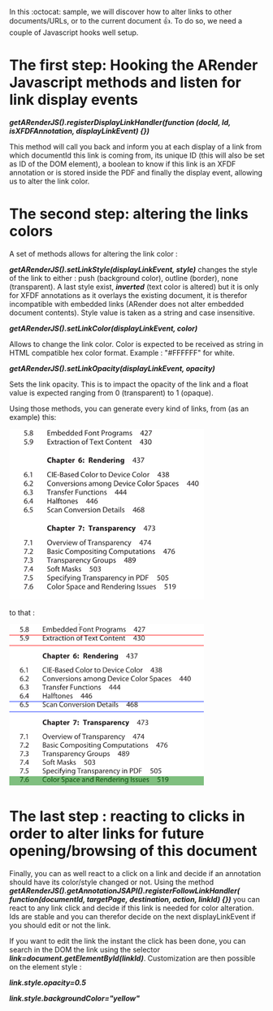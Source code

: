 

In this :octocat: sample, we will discover how to alter links to other documents/URLs, or to the current document :+1:. To do so, we need a couple of Javascript hooks well setup.


# The first step: Hooking the ARender Javascript methods and listen for link display events

*__getARenderJS().registerDisplayLinkHandler(function (docId, Id, isXFDFAnnotation, displayLinkEvent) {})__*

This method will call you back and inform you at each display of a link from which documentId this link is coming from, its unique ID (this will also be set as ID of the DOM element), a boolean to know if this link is an XFDF annotation or is stored inside the PDF and finally the display event, allowing us to alter the link color.

# The second step: altering the links colors

A set of methods allows for altering the link color : 

*__getARenderJS().setLinkStyle(displayLinkEvent, style)__* changes the style of the link to either : push (background color), outline (border), none (transparent). A last style exist, *__inverted__* (text color is altered) but it is only for XFDF annotations as it overlays the existing document, it is therefor incompatible with embedded links (ARender does not alter embedded document contents).
Style value is taken as a string and case insensitive. 


*__getARenderJS().setLinkColor(displayLinkEvent, color)__*

Allows to change the link color. Color is expected to be received as string in HTML compatible hex color format. Example : "#FFFFFF" for white. 

*__getARenderJS().setLinkOpacity(displayLinkEvent, opacity)__*

Sets the link opacity. This is to impact the opacity of the link and a float value is expected ranging from 0 (transparent) to 1 (opaque).

Using those methods, you can generate every kind of links, from (as an example) this:

![](images/border-samples-orig.png?raw=true)

to that :

![](images/border-samples.png?raw=true)


# The last step : reacting to clicks in order to alter links for future opening/browsing of this document

Finally, you can as well react to a click on a link and decide if an annotation should have its color/style changed or not. Using the method *__getARenderJS().getAnnotationJSAPI().registerFollowLinkHandler( function(documentId, targetPage, destination, action, linkId) {})__* you can react to any link click and decide if this link is needed for color alteration. Ids are stable and you can therefor decide on the next displayLinkEvent if you should edit or not the link. 

If you want to edit the link the instant the click has been done, you can search in the DOM the link using the selector *__link=document.getElementById(linkId)__*. Customization are then possible on the element style : 

*__link.style.opacity=0.5__*

*__link.style.backgroundColor="yellow"__*
